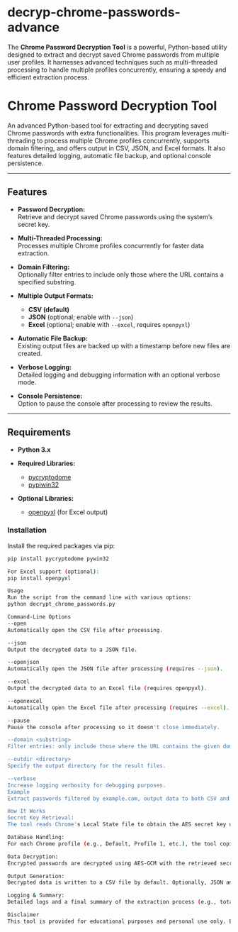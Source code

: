 # decryp-chrome-passwords-advance
The **Chrome Password Decryption Tool** is a powerful, Python-based utility designed to extract and decrypt saved Chrome passwords from multiple user profiles. It harnesses advanced techniques such as multi-threaded processing to handle multiple profiles concurrently, ensuring a speedy and efficient extraction process.
# Chrome Password Decryption Tool

An advanced Python-based tool for extracting and decrypting saved Chrome passwords with extra functionalities. This program leverages multi-threading to process multiple Chrome profiles concurrently, supports domain filtering, and offers output in CSV, JSON, and Excel formats. It also features detailed logging, automatic file backup, and optional console persistence.

---

## Features

- **Password Decryption:**  
  Retrieve and decrypt saved Chrome passwords using the system’s secret key.

- **Multi-Threaded Processing:**  
  Processes multiple Chrome profiles concurrently for faster data extraction.

- **Domain Filtering:**  
  Optionally filter entries to include only those where the URL contains a specified substring.

- **Multiple Output Formats:**  
  - **CSV (default)**
  - **JSON** (optional; enable with `--json`)
  - **Excel** (optional; enable with `--excel`, requires `openpyxl`)

- **Automatic File Backup:**  
  Existing output files are backed up with a timestamp before new files are created.

- **Verbose Logging:**  
  Detailed logging and debugging information with an optional verbose mode.

- **Console Persistence:**  
  Option to pause the console after processing to review the results.

---

## Requirements

- **Python 3.x**

- **Required Libraries:**
  - [pycryptodome](https://pypi.org/project/pycryptodome/)
  - [pypiwin32](https://pypi.org/project/pywin32/)

- **Optional Libraries:**
  - [openpyxl](https://pypi.org/project/openpyxl/) (for Excel output)

### Installation

Install the required packages via pip:

```bash
pip install pycryptodome pywin32

For Excel support (optional):
pip install openpyxl

Usage
Run the script from the command line with various options:
python decrypt_chrome_passwords.py

Command-Line Options
--open
Automatically open the CSV file after processing.

--json
Output the decrypted data to a JSON file.

--openjson
Automatically open the JSON file after processing (requires --json).

--excel
Output the decrypted data to an Excel file (requires openpyxl).

--openexcel
Automatically open the Excel file after processing (requires --excel).

--pause
Pause the console after processing so it doesn't close immediately.

--domain <substring>
Filter entries: only include those where the URL contains the given domain substring.

--outdir <directory>
Specify the output directory for the result files.

--verbose
Increase logging verbosity for debugging purposes.
Example
Extract passwords filtered by example.com, output data to both CSV and JSON, and keep the console open:

How It Works
Secret Key Retrieval:
The tool reads Chrome's Local State file to obtain the AES secret key used for encryption.

Database Handling:
For each Chrome profile (e.g., Default, Profile 1, etc.), the tool copies the Login Data database to a temporary file to avoid file locks, then connects to it.

Data Decryption:
Encrypted passwords are decrypted using AES-GCM with the retrieved secret key.

Output Generation:
Decrypted data is written to a CSV file by default. Optionally, JSON and Excel files are created. Pre-existing files are backed up with a timestamp.

Logging & Summary:
Detailed logs and a final summary of the extraction process (e.g., total profiles and entries processed) are displayed on the command prompt.

Disclaimer
This tool is provided for educational purposes and personal use only. Ensure that you have the proper permissions to access and decrypt data from any Chrome profile. Use at your own risk.
